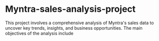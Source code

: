 # Myntra-sales-analysis-project
This project involves a comprehensive analysis of Myntra's sales data to uncover key trends, insights, and business opportunities. The main objectives of the analysis include
